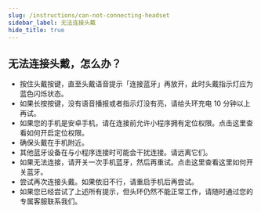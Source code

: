 ```yaml
---
slug: /instructions/can-not-connecting-headset
sidebar_label: 无法连接头戴
hide_title: true
---
```



## 无法连接头戴，怎么办？
* 按住头戴按键，直至头戴语音提示「连接蓝牙」再放开，此时头戴指示灯应为蓝色闪烁状态。
* 如果长按按键，没有语音播报或者指示灯没有亮，请给头环充电 10 分钟以上再试。
* 如果您的手机是安卓手机，请在连接前允许小程序拥有定位权限。点击这里查看如何开启定位权限。
* 确保头戴在手机附近。
* 其他蓝牙设备在与小程序连接时可能会干扰连接。请远离它们。
* 如果无法连接，请开关一次手机蓝牙，然后再重试。点击这里查看这里如何开关蓝牙。
* 尝试再次连接头戴。如果依旧不行，请重启手机后再尝试。
* 如果您已经尝试了上述所有提示，但头环仍然不能正常工作，请随时通过您的专属客服联系我们。
